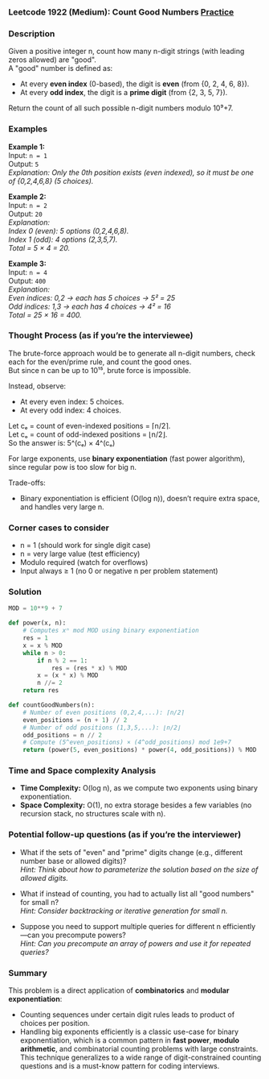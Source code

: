 ### Leetcode 1922 (Medium): Count Good Numbers [Practice](https://leetcode.com/problems/count-good-numbers)

### Description  
Given a positive integer n, count how many n-digit strings (with leading zeros allowed) are "good".  
A "good" number is defined as:
- At every **even index** (0-based), the digit is **even** (from {0, 2, 4, 6, 8}).
- At every **odd index**, the digit is a **prime digit** (from {2, 3, 5, 7}).

Return the count of all such possible n-digit numbers modulo 10⁹+7.

### Examples  

**Example 1:**  
Input: `n = 1`  
Output: `5`  
*Explanation: Only the 0th position exists (even indexed), so it must be one of {0,2,4,6,8} (5 choices).*

**Example 2:**  
Input: `n = 2`  
Output: `20`  
*Explanation:  
Index 0 (even): 5 options (0,2,4,6,8).  
Index 1 (odd): 4 options (2,3,5,7).  
Total = 5 × 4 = 20.*

**Example 3:**  
Input: `n = 4`  
Output: `400`  
*Explanation:  
Even indices: 0,2 → each has 5 choices → 5² = 25  
Odd indices: 1,3 → each has 4 choices → 4² = 16  
Total = 25 × 16 = 400.*

### Thought Process (as if you’re the interviewee)  

The brute-force approach would be to generate all n-digit numbers, check each for the even/prime rule, and count the good ones.  
But since n can be up to 10¹⁵, brute force is impossible.

Instead, observe:
- At every even index: 5 choices.
- At every odd index: 4 choices.

Let cₑ = count of even-indexed positions = ⌈n/2⌉.  
Let cₒ = count of odd-indexed positions = ⌊n/2⌋.  
So the answer is: 5^(cₑ) × 4^(cₒ)

For large exponents, use **binary exponentiation** (fast power algorithm), since regular pow is too slow for big n.

Trade-offs:  
- Binary exponentiation is efficient (O(log n)), doesn’t require extra space, and handles very large n.

### Corner cases to consider  
- n = 1 (should work for single digit case)
- n = very large value (test efficiency)
- Modulo required (watch for overflows)
- Input always ≥ 1 (no 0 or negative n per problem statement)

### Solution

```python
MOD = 10**9 + 7

def power(x, n):
    # Computes xⁿ mod MOD using binary exponentiation
    res = 1
    x = x % MOD
    while n > 0:
        if n % 2 == 1:
            res = (res * x) % MOD
        x = (x * x) % MOD
        n //= 2
    return res

def countGoodNumbers(n):
    # Number of even positions (0,2,4,...): ⌈n/2⌉
    even_positions = (n + 1) // 2
    # Number of odd positions (1,3,5,...): ⌊n/2⌋
    odd_positions = n // 2
    # Compute (5^even_positions) × (4^odd_positions) mod 1e9+7
    return (power(5, even_positions) * power(4, odd_positions)) % MOD
```

### Time and Space complexity Analysis  

- **Time Complexity:** O(log n), as we compute two exponents using binary exponentiation.
- **Space Complexity:** O(1), no extra storage besides a few variables (no recursion stack, no structures scale with n).

### Potential follow-up questions (as if you’re the interviewer)  

- What if the sets of "even" and "prime" digits change (e.g., different number base or allowed digits)?  
  *Hint: Think about how to parameterize the solution based on the size of allowed digits.*

- What if instead of counting, you had to actually list all "good numbers" for small n?  
  *Hint: Consider backtracking or iterative generation for small n.*

- Suppose you need to support multiple queries for different n efficiently—can you precompute powers?  
  *Hint: Can you precompute an array of powers and use it for repeated queries?*

### Summary
This problem is a direct application of **combinatorics** and **modular exponentiation**:
- Counting sequences under certain digit rules leads to product of choices per position.
- Handling big exponents efficiently is a classic use-case for binary exponentiation, which is a common pattern in **fast power**, **modulo arithmetic**, and combinatorial counting problems with large constraints.
This technique generalizes to a wide range of digit-constrained counting questions and is a must-know pattern for coding interviews.